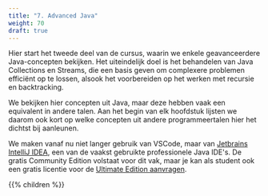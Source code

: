 ```yaml
---
title: "7. Advanced Java"
weight: 70
draft: true
---
```


Hier start het tweede deel van de cursus, waarin we enkele geavanceerdere Java-concepten bekijken.
Het uiteindelijk doel is het behandelen van Java Collections en Streams, die een basis geven om complexere problemen efficiënt op te lossen, alsook het voorbereiden op het werken met recursie en backtracking.

We bekijken hier concepten uit Java, maar deze hebben vaak een equivalent in andere talen.
Aan het begin van elk hoofdstuk lijsten we daarom ook kort op welke concepten uit andere programmeertalen hier het dichtst bij aanleunen.

We maken vanaf nu niet langer gebruik van VSCode, maar van [Jetbrains IntelliJ IDEA](https://www.jetbrains.com/idea/), een van de vaakst gebruikte professionele Java IDE's.
De gratis Community Edition volstaat voor dit vak, maar je kan als student ook een gratis licentie voor de [Ultimate Edition aanvragen](https://www.jetbrains.com/community/education/#students).


{{% children %}}
